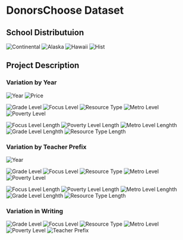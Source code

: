 <!--
*** This document is a thorough visualization of the donorschoose and stanford education data sets
-->




<!-- ABOUT THE PROJECT -->
# DonorsChoose Dataset

## School Distributuion


![Continental](https://github.com/zyuan-mkt/Education-Project/blob/main/figures/distribution.png)
![Alaska](https://github.com/zyuan-mkt/Education-Project/blob/main/figures/HI.png)
![Hawaii](https://github.com/zyuan-mkt/Education-Project/blob/main/figures/AK.png)
![Hist](https://github.com/zyuan-mkt/Education-Project/blob/main/figures/school_distribution.png)



## Project Description
### Variation by Year

![Year](./figures/num_year.png)
![Price](./figures/proj_price.png)

![Grade Level](./figures/grade_level.png)
![Focus Level](./figures/pri_focus.png)
![Resource Type](./figures/res_typ.png)
![Metro Level](./figures/met_typ.png)
![Poverty Level](./figures/pov_level.png)

![Focus Level Length](./figures/foc_level_len.png)
![Poverty Level Length](./figures/pov_level_len.png)
![Metro Level Lenghth](./figures/met_level_len.png)
![Grade Level Lenghth](./figures/grd_level_len.png)
![Resource Type Length](./figures/res_typ_len.png)


### Variation by Teacher Prefix

![Year](./figures/gender.png)

![Grade Level](./figures/pre_grd.png)
![Focus Level](./figures/pre_focus.png)
![Resource Type](./figures/pre_res.png)
![Metro Level](./figures/pre_met.png)
![Poverty Level](./figures/pre_pov.png)

![Focus Level Length](./figures/pre_foc_sent.png)
![Poverty Level Length](./figures/pre_pov_sent.png)
![Metro Level Lenghth](./figures/pre_met_sent.png)
![Grade Level Lenghth](./figures/pre_grd_sent.png)
![Resource Type Length](./figures/pre_res_sent.png)

### Variation in Writing

![Grade Level](./figures/wri_grd.png)
![Focus Level](./figures/wri_foc.png)
![Resource Type](./figures/wri_res.png)
![Metro Level](./figures/wri_met.png)
![Poverty Level](./figures/pre_pov.png)
![Teacher Prefix](./figures/wri_pre.png)

